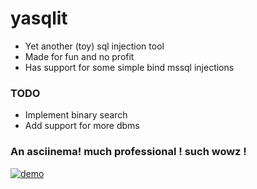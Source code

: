 # yasqlit
* Yet another (toy) sql injection tool
* Made for fun and no profit
* Has support for some simple bind mssql injections

### TODO
* Implement binary search
* Add support for more dbms

### An asciinema! much professional ! such wowz !

[![demo](https://asciinema.org/a/269728.svg)](https://asciinema.org/a/269728?autoplay=1)